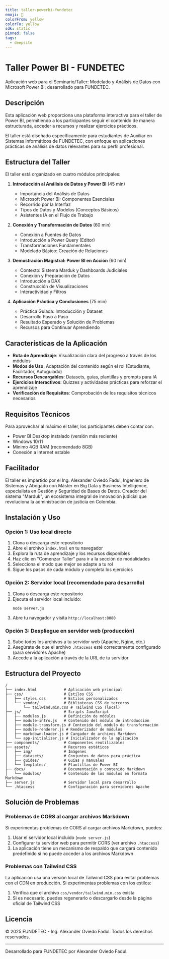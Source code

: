 ```yaml
---
title: taller-powerbi-fundetec
emoji: 🐳
colorFrom: yellow
colorTo: yellow
sdk: static
pinned: false
tags:
  - deepsite
---
```


# Taller Power BI - FUNDETEC

Aplicación web para el Seminario/Taller: Modelado y Análisis de Datos con Microsoft Power BI, desarrollado para FUNDETEC.

## Descripción

Esta aplicación web proporciona una plataforma interactiva para el taller de Power BI, permitiendo a los participantes seguir el contenido de manera estructurada, acceder a recursos y realizar ejercicios prácticos.

El taller está diseñado específicamente para estudiantes de Auxiliar en Sistemas Informáticos de FUNDETEC, con enfoque en aplicaciones prácticas de análisis de datos relevantes para su perfil profesional.

## Estructura del Taller

El taller está organizado en cuatro módulos principales:

1. **Introducción al Análisis de Datos y Power BI** (45 min)
   - Importancia del Análisis de Datos
   - Microsoft Power BI: Componentes Esenciales
   - Recorrido por la Interfaz
   - Tipos de Datos y Modelos (Conceptos Básicos)
   - Asistentes IA en el Flujo de Trabajo

2. **Conexión y Transformación de Datos** (60 min)
   - Conexión a Fuentes de Datos
   - Introducción a Power Query (Editor)
   - Transformaciones Fundamentales
   - Modelado Básico: Creación de Relaciones

3. **Demostración Magistral: Power BI en Acción** (60 min)
   - Contexto: Sistema Marduk y Dashboards Judiciales
   - Conexión y Preparación de Datos
   - Introducción a DAX
   - Construcción de Visualizaciones
   - Interactividad y Filtros

4. **Aplicación Práctica y Conclusiones** (75 min)
   - Práctica Guiada: Introducción y Dataset
   - Desarrollo Paso a Paso
   - Resultado Esperado y Solución de Problemas
   - Recursos para Continuar Aprendiendo

## Características de la Aplicación

- **Ruta de Aprendizaje**: Visualización clara del progreso a través de los módulos
- **Modos de Uso**: Adaptación del contenido según el rol (Estudiante, Facilitador, Autoguiado)
- **Recursos Descargables**: Datasets, guías, plantillas y prompts para IA
- **Ejercicios Interactivos**: Quizzes y actividades prácticas para reforzar el aprendizaje
- **Verificación de Requisitos**: Comprobación de los requisitos técnicos necesarios

## Requisitos Técnicos

Para aprovechar al máximo el taller, los participantes deben contar con:

- Power BI Desktop instalado (versión más reciente)
- Windows 10/11
- Mínimo 4GB RAM (recomendado 8GB)
- Conexión a Internet estable

## Facilitador

El taller es impartido por el Ing. Alexander Oviedo Fadul, Ingeniero de Sistemas y Abogado con Máster en Big Data y Business Intelligence, especialista en Gestión y Seguridad de Bases de Datos. Creador del sistema "Marduk", un ecosistema integral de innovación judicial que revoluciona la administración de justicia en Colombia.

## Instalación y Uso

### Opción 1: Uso local directo

1. Clona o descarga este repositorio
2. Abre el archivo `index.html` en tu navegador
3. Explora la ruta de aprendizaje y los recursos disponibles
4. Haz clic en "Comenzar Taller" para ir a la sección de modalidades
5. Selecciona el modo que mejor se adapte a tu rol
6. Sigue los pasos de cada módulo y completa los ejercicios

### Opción 2: Servidor local (recomendado para desarrollo)

1. Clona o descarga este repositorio
2. Ejecuta el servidor local incluido:
   ```
   node server.js
   ```
3. Abre tu navegador y visita `http://localhost:8080`

### Opción 3: Despliegue en servidor web (producción)

1. Sube todos los archivos a tu servidor web (Apache, Nginx, etc.)
2. Asegúrate de que el archivo `.htaccess` esté correctamente configurado (para servidores Apache)
3. Accede a la aplicación a través de la URL de tu servidor

## Estructura del Proyecto

```
/
├── index.html            # Aplicación web principal
├── css/                  # Estilos CSS
│   ├── styles.css        # Estilos personalizados
│   └── vendor/           # Bibliotecas CSS de terceros
│       └── tailwind.min.css # Tailwind CSS (local)
├── js/                   # Scripts JavaScript
│   ├── modules.js        # Definición de módulos
│   ├── module-intro.js   # Contenido del módulo de introducción
│   ├── module-transform.js # Contenido del módulo de transformación
│   ├── module-renderer.js # Renderizador de módulos
│   ├── markdown-loader.js # Cargador de archivos Markdown
│   └── app-initializer.js # Inicializador de la aplicación
├── components/           # Componentes reutilizables
├── assets/               # Recursos estáticos
│   ├── img/              # Imágenes
│   ├── datasets/         # Conjuntos de datos para práctica
│   ├── guides/           # Guías y manuales
│   └── templates/        # Plantillas de Power BI
├── docs/                 # Documentación y contenido Markdown
│   └── modulos/          # Contenido de los módulos en formato Markdown
├── server.js             # Servidor local para desarrollo
└── .htaccess             # Configuración para servidores Apache
```

## Solución de Problemas

### Problemas de CORS al cargar archivos Markdown

Si experimentas problemas de CORS al cargar archivos Markdown, puedes:

1. Usar el servidor local incluido (`node server.js`)
2. Configurar tu servidor web para permitir CORS (ver archivo `.htaccess`)
3. La aplicación tiene un mecanismo de respaldo que cargará contenido predefinido si no puede acceder a los archivos Markdown

### Problemas con Tailwind CSS

La aplicación usa una versión local de Tailwind CSS para evitar problemas con el CDN en producción. Si experimentas problemas con los estilos:

1. Verifica que el archivo `css/vendor/tailwind.min.css` exista
2. Si es necesario, puedes regenerarlo o descargarlo desde la página oficial de Tailwind CSS

## Licencia

© 2025 FUNDETEC - Ing. Alexander Oviedo Fadul. Todos los derechos reservados.

---

Desarrollado para FUNDETEC por Alexander Oviedo Fadul.